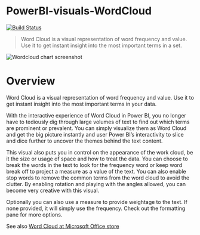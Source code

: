 # PowerBI-visuals-WordCloud
[![Build Status](https://travis-ci.org/Microsoft/PowerBI-visuals-WordCloud.svg?branch=master)](https://travis-ci.org/Microsoft/PowerBI-visuals-WordCloud)
> Word Cloud is a visual representation of word frequency and value. Use it to get instant insight into the most important terms in a set.

![Wordcloud chart screenshot](https://az158878.vo.msecnd.net/marketing/Partner_21474836617/Product_42949680547/Asset_82e6791c-3970-4cd9-b687-1e9100c8ef5a/WordCloudscreenshot1.png)
# Overview
Word Cloud is a visual representation of word frequency and value. Use it to get instant insight into the most important terms in your data.

With the interactive experience of Word Cloud in Power BI, you no longer have to tediously dig through large volumes of text to find out which terms are prominent or prevalent. You can simply visualize them as Word Cloud and get the big picture instantly and user Power BI’s interactivity to slice and dice further to uncover the themes behind the text content.

This visual also puts you in control on the appearance of the work cloud, be it the size or usage of space and how to treat the data. You can choose to break the words in the text to look for the frequency word or keep word break off to project a measure as a value of the text. You can also enable stop words to remove the common terms from the word cloud to avoid the clutter. By enabling rotation and playing with the angles allowed, you can become very creative with this visual.

Optionally you can also use a measure to provide weightage to the text. If none provided, it will simply use the frequency. Check out the formatting pane for more options.

See also [Word Cloud at Microsoft Office store](https://store.office.com/en-us/app.aspx?assetid=WA104380752&sourcecorrid=037b6fba-5738-4e90-a8ff-c4f1575a0b05&searchapppos=0&ui=en-US&rs=en-US&ad=US&appredirect=false)